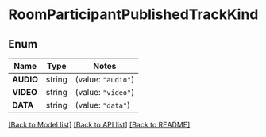 # RoomParticipantPublishedTrackKind

## Enum
Name | Type | Notes
------------ | ------------- | -------------
**AUDIO** | string | (value: `"audio"`)
**VIDEO** | string | (value: `"video"`)
**DATA** | string | (value: `"data"`)


[[Back to Model list]](../README.md#documentation-for-models) [[Back to API list]](../README.md#documentation-for-api-endpoints) [[Back to README]](../README.md)


